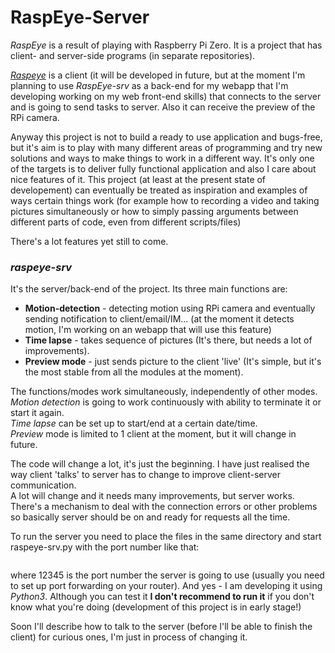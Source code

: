 # RaspEye-Server

_RaspEye_ is a result of playing with Raspberry Pi Zero. It is a project that has client- and server-side programs (in separate repositories).

[_Raspeye_](https://github.com/usrbit/raspeye) is a client (it will be developed in future, but at the moment I'm planning to use _RaspEye-srv_ as a back-end for my webapp that I'm developing working on my web front-end skills) that connects to the server and is going to send tasks to server. Also it can receive the preview of the RPi camera.


Anyway this project is not to build a ready to use application and bugs-free, but it's aim is to play with many different areas of programming and try new solutions and ways to make things to work in a different way. It's only one of the targets is to deliver fully functional application and also I care about nice features of it. This project (at least at the present state of developement) can eventually be treated as inspiration and examples of ways certain things work (for example how to recording a video and taking pictures simultaneously or how to simply passing arguments between different parts of code, even from different scripts/files)

There's a lot features yet still to come.

### _raspeye-srv_
It's the server/back-end of the project. Its three main functions are:

- __Motion-detection__ - detecting motion using RPi camera and eventually sending notification to client/email/IM... (at the moment it detects motion, I'm working on an webapp that will use this feature)
- **Time lapse** - takes sequence of pictures (It's there, but needs a lot of improvements).
- __Preview mode__ - just sends picture to the client 'live' (It's simple, but it's the most stable from all the modules at the moment).

The functions/modes work simultaneously, independently of other modes.  
_Motion detection_ is going to work continuously with ability to terminate it or start it again.  
_Time lapse_ can be set up to start/end at a certain date/time.  
_Preview_ mode is limited to 1 client at the moment, but it will change in future.

The code will change a lot, it's just the beginning.
I have just realised the way client 'talks' to server has to change to improve client-server communication.  
A lot will change and it needs many improvements, but server works. There's a mechanism to deal with the connection errors or other problems so basically server should be on and ready for requests all the time.

To run the server you need to place the files in the same directory and start raspeye-srv.py with the port number like that:  
```python3 raspeye.py 12345
```  
where 12345 is the port number the server is going to use (usually you need to set up port forwarding on your router). And yes - I am  developing it using _Python3_. Although you can test it __I don't recommend to run it__ if you don't know what you're doing (development of this project is in early stage!)

Soon I'll describe how to talk to the server (before I'll be able to finish the client) for curious ones, I'm just in process of changing it.
